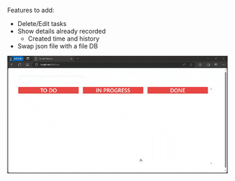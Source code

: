 Features to add:
- Delete/Edit tasks
- Show details already recorded
  - Created time and history
- Swap json file with a file DB

![](demo.gif)